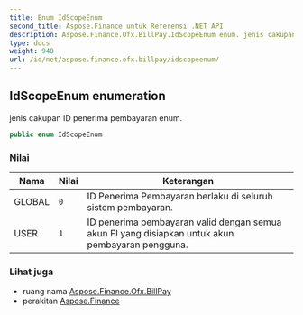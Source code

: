 ```yaml
---
title: Enum IdScopeEnum
second_title: Aspose.Finance untuk Referensi .NET API
description: Aspose.Finance.Ofx.BillPay.IdScopeEnum enum. jenis cakupan ID penerima pembayaran enum.
type: docs
weight: 940
url: /id/net/aspose.finance.ofx.billpay/idscopeenum/
---
```

## IdScopeEnum enumeration

jenis cakupan ID penerima pembayaran enum.

```csharp
public enum IdScopeEnum
```

### Nilai

| Nama | Nilai | Keterangan |
| --- | --- | --- |
| GLOBAL | `0` | ID Penerima Pembayaran berlaku di seluruh sistem pembayaran. |
| USER | `1` | ID penerima pembayaran valid dengan semua akun FI yang disiapkan untuk akun pembayaran pengguna. |

### Lihat juga

* ruang nama [Aspose.Finance.Ofx.BillPay](../../aspose.finance.ofx.billpay/)
* perakitan [Aspose.Finance](../../)



